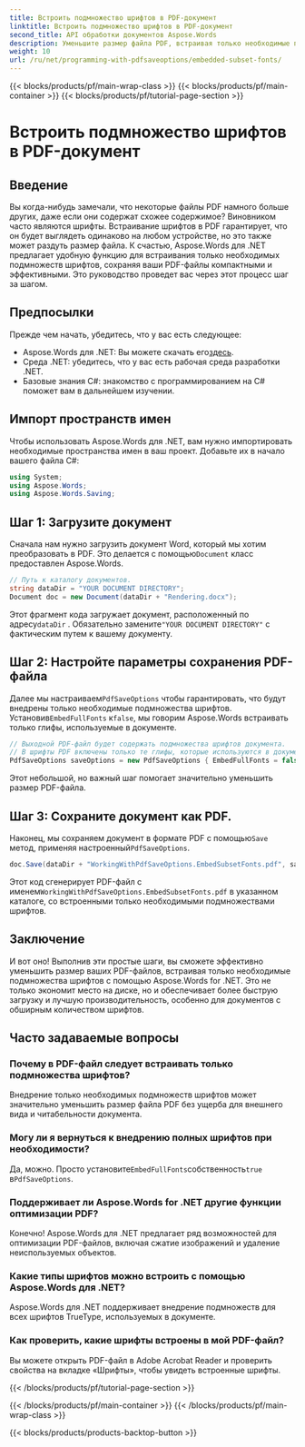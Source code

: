 ```yaml
---
title: Встроить подмножество шрифтов в PDF-документ
linktitle: Встроить подмножество шрифтов в PDF-документ
second_title: API обработки документов Aspose.Words
description: Уменьшите размер файла PDF, встраивая только необходимые подмножества шрифтов с помощью Aspose.Words для .NET. Следуйте нашему пошаговому руководству, чтобы эффективно оптимизировать ваши PDF-файлы.
weight: 10
url: /ru/net/programming-with-pdfsaveoptions/embedded-subset-fonts/
---
```


{{< blocks/products/pf/main-wrap-class >}}
{{< blocks/products/pf/main-container >}}
{{< blocks/products/pf/tutorial-page-section >}}

# Встроить подмножество шрифтов в PDF-документ

## Введение

Вы когда-нибудь замечали, что некоторые файлы PDF намного больше других, даже если они содержат схожее содержимое? Виновником часто являются шрифты. Встраивание шрифтов в PDF гарантирует, что он будет выглядеть одинаково на любом устройстве, но это также может раздуть размер файла. К счастью, Aspose.Words для .NET предлагает удобную функцию для встраивания только необходимых подмножеств шрифтов, сохраняя ваши PDF-файлы компактными и эффективными. Это руководство проведет вас через этот процесс шаг за шагом.

## Предпосылки

Прежде чем начать, убедитесь, что у вас есть следующее:

-  Aspose.Words для .NET: Вы можете скачать его[здесь](https://releases.aspose.com/words/net/).
- Среда .NET: убедитесь, что у вас есть рабочая среда разработки .NET.
- Базовые знания C#: знакомство с программированием на C# поможет вам в дальнейшем изучении.

## Импорт пространств имен

Чтобы использовать Aspose.Words для .NET, вам нужно импортировать необходимые пространства имен в ваш проект. Добавьте их в начало вашего файла C#:

```csharp
using System;
using Aspose.Words;
using Aspose.Words.Saving;
```

## Шаг 1: Загрузите документ

 Сначала нам нужно загрузить документ Word, который мы хотим преобразовать в PDF. Это делается с помощью`Document` класс предоставлен Aspose.Words.

```csharp
// Путь к каталогу документов.
string dataDir = "YOUR DOCUMENT DIRECTORY";
Document doc = new Document(dataDir + "Rendering.docx");
```

 Этот фрагмент кода загружает документ, расположенный по адресу`dataDir` . Обязательно замените`"YOUR DOCUMENT DIRECTORY"` с фактическим путем к вашему документу.

## Шаг 2: Настройте параметры сохранения PDF-файла

 Далее мы настраиваем`PdfSaveOptions` чтобы гарантировать, что будут внедрены только необходимые подмножества шрифтов. Установив`EmbedFullFonts` к`false`, мы говорим Aspose.Words встраивать только глифы, используемые в документе.

```csharp
// Выходной PDF-файл будет содержать подмножества шрифтов документа.
// В шрифты PDF включены только те глифы, которые используются в документе.
PdfSaveOptions saveOptions = new PdfSaveOptions { EmbedFullFonts = false };
```

Этот небольшой, но важный шаг помогает значительно уменьшить размер PDF-файла.

## Шаг 3: Сохраните документ как PDF.

 Наконец, мы сохраняем документ в формате PDF с помощью`Save` метод, применяя настроенный`PdfSaveOptions`.

```csharp
doc.Save(dataDir + "WorkingWithPdfSaveOptions.EmbedSubsetFonts.pdf", saveOptions);
```

 Этот код сгенерирует PDF-файл с именем`WorkingWithPdfSaveOptions.EmbedSubsetFonts.pdf` в указанном каталоге, со встроенными только необходимыми подмножествами шрифтов.

## Заключение

И вот оно! Выполнив эти простые шаги, вы сможете эффективно уменьшить размер ваших PDF-файлов, встраивая только необходимые подмножества шрифтов с помощью Aspose.Words for .NET. Это не только экономит место на диске, но и обеспечивает более быструю загрузку и лучшую производительность, особенно для документов с обширным количеством шрифтов.

## Часто задаваемые вопросы

### Почему в PDF-файл следует встраивать только подмножества шрифтов?
Внедрение только необходимых подмножеств шрифтов может значительно уменьшить размер файла PDF без ущерба для внешнего вида и читабельности документа.

### Могу ли я вернуться к внедрению полных шрифтов при необходимости?
 Да, можно. Просто установите`EmbedFullFonts`собственность`true` в`PdfSaveOptions`.

### Поддерживает ли Aspose.Words for .NET другие функции оптимизации PDF?
Конечно! Aspose.Words для .NET предлагает ряд возможностей для оптимизации PDF-файлов, включая сжатие изображений и удаление неиспользуемых объектов.

### Какие типы шрифтов можно встроить с помощью Aspose.Words для .NET?
Aspose.Words для .NET поддерживает внедрение подмножеств для всех шрифтов TrueType, используемых в документе.

### Как проверить, какие шрифты встроены в мой PDF-файл?
Вы можете открыть PDF-файл в Adobe Acrobat Reader и проверить свойства на вкладке «Шрифты», чтобы увидеть встроенные шрифты.

{{< /blocks/products/pf/tutorial-page-section >}}

{{< /blocks/products/pf/main-container >}}
{{< /blocks/products/pf/main-wrap-class >}}

{{< blocks/products/products-backtop-button >}}
